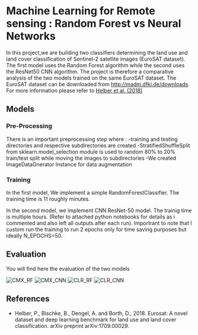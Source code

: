 # Machine Learning for Remote sensing : Random Forest vs Neural Networks
 
In this project,we are building two classifiers determining the land use and land cover classification of Sentinel-2 satellite images (EuroSAT dataset). The first model uses the Random Forest algorithm while the second uses the ResNet50 CNN algorithm. 
The project is therefore a comparative analysis of the two models trained on the same EuroSAT dataset. The EuroSAT dataset can be downloaded from http://madm.dfki.de/downloads. For more information please refer to [Helber et al. (2018)](https://arxiv.org/abs/1709.00029)




## Models 
### Pre-Processing
There is an important preprocessing step where :
-training and testing directories and respective subdirectories are created 
-StratifiedShuffleSplit from sklearn.model_selection module is used to random 
80% to 20% train/test split while moving the images to subdirectories
-We created ImageDataGnerator Instance for data augmentation

### Training


In the first model, We implement a simple RandomForestClassifier. The training time is 11 roughly minutes. 

In the second model, we implement CNN ResNet-50 model. The trainig time is multiple hours. (Refer to attached python notebooks for details as i commented and also left all outputs after each run).
Importrant to note that I custom run the training to run 2 epochs only for time saving purposes but ideally N_EPOCHS=50. 

## Evaluation
You will find here the evaluation of the two models 

![CMX_RF](https://user-images.githubusercontent.com/62526508/125800173-b5418904-974d-48d8-8b53-1c2b00f8d49b.png)
![CMX_CNN](https://user-images.githubusercontent.com/62526508/125800164-92650f79-4323-4df8-b2e4-db7a4b3ec1bd.png)
![CLR_RF](https://user-images.githubusercontent.com/62526508/125800179-bdf2daa9-bc6a-4969-81f2-29ef31bea854.png)
![CLR_CNN](https://user-images.githubusercontent.com/62526508/125800205-8ccbd681-e50e-4aea-8672-f982ca587a14.png)


## References 
- Helber, P., Bischke, B., Dengel, A. and Borth, D., 2018. Eurosat: A novel dataset and deep learning benchmark for land use and land cover classification. arXiv preprint arXiv:1709.00029.
